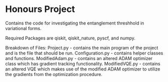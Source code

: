 # Honours Project
 Contains the code for investigating the entanglement threshhold in variational forms.
 
 Required Packages are qiskit, qiskit_nature, pyscf, and numpy.
 
 Breakdown of Files:
 Project.py - contains the main program of the project and is the file that should be run.
 Configuration.py - contains helper classes and functions.
 ModifiedAdam.py - contains an altered ADAM optimizer class which has gradient tracking functionality.
 ModifiedVQE.py - contains an altered VQE which makes use of the modified ADAM optimizer to utilize the gradients from the optimization procedure.
